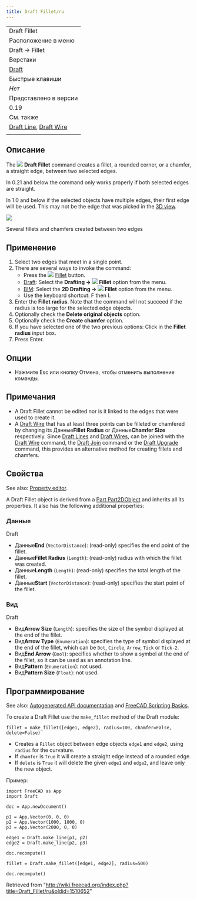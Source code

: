 ```yaml
---
title: Draft Fillet/ru
---
```

|  |
| --- |
| Draft Fillet |
| Расположение в меню |
| Draft → Fillet |
| Верстаки |
| [Draft](/Draft_Workbench/ru "Draft Workbench/ru") |
| Быстрые клавиши |
| *Нет* |
| Представлено в версии |
| 0.19 |
| См. также |
| [Draft Line](/Draft_Line/ru "Draft Line/ru"), [Draft Wire](/Draft_Wire/ru "Draft Wire/ru") |
|  |

## Описание

The ![](/images/Draft_Fillet.svg) **Draft Fillet** command creates a fillet, a rounded corner, or a chamfer, a straight edge, between two selected edges.

In 0.21 and below the command only works properly if both selected edges are straight.

In 1.0 and below if the selected objects have multiple edges, their first edge will be used. This may not be the edge that was picked in the [3D view](/3D_view "3D view").

![](/images/Draft_Fillet_example.png)

Several fillets and chamfers created between two edges

## Применение

1. Select two edges that meet in a single point.
2. There are several ways to invoke the command:
   * Press the ![](/images/Draft_Fillet.svg) [Fillet](/Draft_Fillet "Draft Fillet") button.
   * [Draft](/Draft_Workbench "Draft Workbench"): Select the **Drafting → ![](/images/Draft_Fillet.svg) Fillet** option from the menu.
   * [BIM](/BIM_Workbench "BIM Workbench"): Select the **2D Drafting → ![](/images/Draft_Fillet.svg) Fillet** option from the menu.
   * Use the keyboard shortcut: F then I.
3. Enter the **Fillet radius**. Note that the command will not succeed if the radius is too large for the selected edge objects.
4. Optionally check the **Delete original objects** option.
5. Optionally check the **Create chamfer** option.
6. If you have selected one of the two previous options: Click in the **Fillet radius** input box.
7. Press Enter.

## Опции

* Нажмите Esc или кнопку Отмена, чтобы отменить выполнение команды.

## Примечания

* A Draft Fillet cannot be edited nor is it linked to the edges that were used to create it.
* A [Draft Wire](/Draft_Wire "Draft Wire") that has at least three points can be filleted or chamfered by changing its Данные**Fillet Radius** or Данные**Chamfer Size** respectively. Since [Draft Lines](/Draft_Line "Draft Line") and [Draft Wires](/Draft_Wire "Draft Wire"), can be joined with the [Draft Wire](/Draft_Wire "Draft Wire") command, the [Draft Join](/Draft_Join "Draft Join") command or the [Draft Upgrade](/Draft_Upgrade "Draft Upgrade") command, this provides an alternative method for creating fillets and chamfers.

## Свойства

See also: [Property editor](/Property_editor "Property editor").

A Draft Fillet object is derived from a [Part Part2DObject](/Part_Part2DObject "Part Part2DObject") and inherits all its properties. It also has the following additional properties:

### Данные

Draft

* Данные**End** (`VectorDistance`): (read-only) specifies the end point of the fillet.
* Данные**Fillet Radius** (`Length`): (read-only) radius with which the fillet was created.
* Данные**Length** (`Length`): (read-only) specifies the total length of the fillet.
* Данные**Start** (`VectorDistance`): (read-only) specifies the start point of the fillet.

### Вид

Draft

* Вид**Arrow Size** (`Length`): specifies the size of the symbol displayed at the end of the fillet.
* Вид**Arrow Type** (`Enumeration`): specifies the type of symbol displayed at the end of the fillet, which can be `Dot`, `Circle`, `Arrow`, `Tick` or `Tick-2`.
* Вид**End Arrow** (`Bool`): specifies whether to show a symbol at the end of the fillet, so it can be used as an annotation line.
* Вид**Pattern** (`Enumeration`): not used.
* Вид**Pattern Size** (`Float`): not used.

## Программирование

See also: [Autogenerated API documentation](https://freecad.github.io/SourceDoc/) and [FreeCAD Scripting Basics](/FreeCAD_Scripting_Basics "FreeCAD Scripting Basics").

To create a Draft Fillet use the `make_fillet` method of the Draft module:

```
fillet = make_fillet([edge1, edge2], radius=100, chamfer=False, delete=False)

```

* Creates a `Fillet` object between edge objects `edge1` and `edge2`, using `radius` for the curvature.
* If `chamfer` is `True` it will create a straight edge instead of a rounded edge.
* If `delete` is `True` it will delete the given `edge1` and `edge2`, and leave only the new object.

Пример:

```
import FreeCAD as App
import Draft

doc = App.newDocument()

p1 = App.Vector(0, 0, 0)
p2 = App.Vector(1000, 1000, 0)
p3 = App.Vector(2000, 0, 0)

edge1 = Draft.make_line(p1, p2)
edge2 = Draft.make_line(p2, p3)

doc.recompute()

fillet = Draft.make_fillet([edge1, edge2], radius=500)

doc.recompute()

```

Retrieved from "<http://wiki.freecad.org/index.php?title=Draft_Fillet/ru&oldid=1510652>"